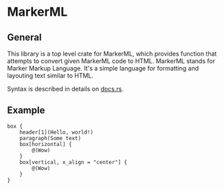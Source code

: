 # MarkerML

## General

This library is a top level crate for MarkerML,
which provides function that attempts to convert given MarkerML
code to HTML. MarkerML stands for Marker Markup Language.
It's a simple language for formatting and layouting
text similar to HTML.

Syntax is described in details on [docs.rs]("https://docs.rs/markerml/latest/markerml/").

## Example
```markerml
box {
    header[1](Hello, world!)
    paragraph(Some text)
    box[horizontal] {
        @(Wow)
    }
    box[vertical, x_align = "center"] {
        @(Wow)
    }
}
```
